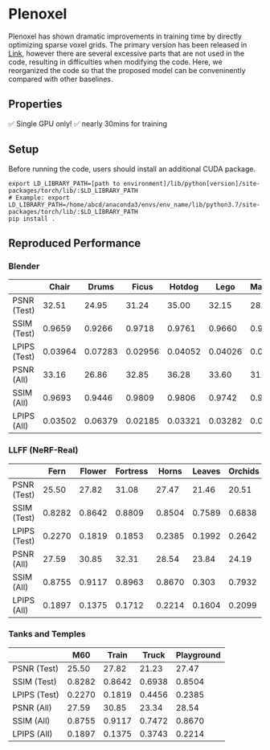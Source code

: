 # Plenoxel

Plenoxel has shown dramatic improvements in training time by directly optimizing sparse voxel grids. The primary version has been released in [Link](https://github.com/sxyu/svox2), however there are several excessive parts that are not used in the code, resulting in difficulties when modifying the code. Here, we reorganized the code so that the proposed model can be conveninently compared with other baselines. 

## Properties

:white_check_mark: Single GPU only!
:white_check_mark: nearly 30mins for training

## Setup
Before running the code, users should install an additional CUDA package.
```
export LD_LIBRARY_PATH=[path to environment]/lib/python[version]/site-packages/torch/lib/:$LD_LIBRARY_PATH
# Example: export LD_LIBRARY_PATH=/home/abcd/anaconda3/envs/env_name/lib/python3.7/site-packages/torch/lib/:$LD_LIBRARY_PATH
pip install .
```

## Reproduced Performance

### Blender

| | Chair | Drums | Ficus | Hotdog | Lego | Materials | Mic | Ship |
|--- |---|---|---|---|---|---|---|---|
| PSNR (Test) | 32.51 | 24.95 | 31.24 | 35.00 | 32.15 | 28.37 | 31.59 | 28.34 |
| SSIM (Test) | 0.9659 | 0.9266 | 0.9718 | 0.9761 | 0.9660 | 0.9445 | 0.9788 | 0.8780 |
| LPIPS (Test) | 0.03964 | 0.07283 | 0.02956 | 0.04052 | 0.04026 | 0.06316 | 0.02144 | 0.1473 |
| PSNR (All) | 33.16 | 26.86 | 32.85 | 36.28 | 33.60 | 31.09 | 32.26 | 30.22 |
| SSIM (All) | 0.9693 | 0.9446 | 0.9809 | 0.9806 | 0.9742 | 0.9675 | 0.9818 | 0.9023 |
| LPIPS (All) | 0.03502 | 0.06379 | 0.02185 | 0.03321 | 0.03282 | 0.04526 | 0.01841 | 0.1274 |

### LLFF (NeRF-Real)

| | Fern | Flower | Fortress | Horns | Leaves | Orchids | Room | Trex |
|--- |---|---|---|---|---|---|---|---|
| PSNR (Test) | 25.50 | 27.82 | 31.08 | 27.47 | 21.46 | 20.51 | 30.33 | 26.26 |
| SSIM (Test) | 0.8282 | 0.8642 | 0.8809 | 0.8504 | 0.7589 | 0.6838 | 0.9388 | 0.8846 |
| LPIPS (Test) | 0.2270 | 0.1819 | 0.1853 | 0.2385 | 0.1992 | 0.2642 | 0.1898 | 0.2464 |
| PSNR (All) | 27.59 | 30.85 | 32.31 | 28.54 | 23.84 | 24.19 | 33.51 | 28.45 |
| SSIM (All) | 0.8755 | 0.9117 | 0.8963 | 0.8670 | 0.303 | 0.7932 | 0.9555 | 0.9192 |
| LPIPS (All) | 0.1897 | 0.1375 | 0.1712 | 0.2214 | 0.1604 | 0.2099 | 0.1670 | 0.1996 |


### Tanks and Temples

| | M60 | Train | Truck | Playground | 
|--- |---|---|---|---|
| PSNR (Test) | 25.50 | 27.82 | 21.23 | 27.47 |
| SSIM (Test) | 0.8282 | 0.8642 | 0.6938 | 0.8504 | 
| LPIPS (Test) | 0.2270 | 0.1819 | 0.4456 | 0.2385 | 
| PSNR (All) | 27.59 | 30.85 | 23.34 | 28.54 |
| SSIM (All) | 0.8755 | 0.9117 | 0.7472 | 0.8670 |
| LPIPS (All) | 0.1897 | 0.1375 | 0.3743 | 0.2214 | 